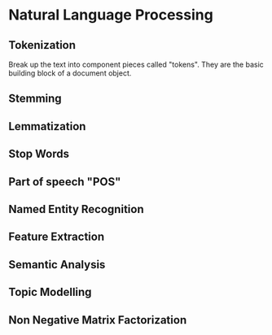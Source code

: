 # Natural Language Processing

## Tokenization
Break up the text into component pieces called "tokens". They are the <bold>basic building block</bold> of a document object.

## Stemming
## Lemmatization
## Stop Words
## Part of speech "POS"
## Named Entity Recognition
## Feature Extraction
## Semantic Analysis
## Topic Modelling
## Non Negative Matrix Factorization

